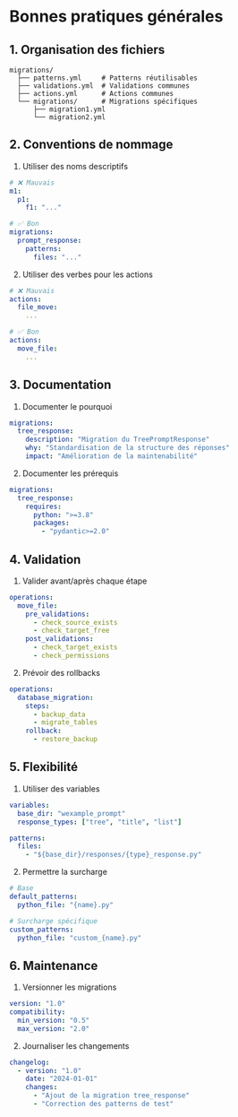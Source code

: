 # Bonnes pratiques générales

## 1. Organisation des fichiers

```
migrations/
  ├── patterns.yml     # Patterns réutilisables
  ├── validations.yml  # Validations communes
  ├── actions.yml      # Actions communes
  └── migrations/      # Migrations spécifiques
      ├── migration1.yml
      └── migration2.yml
```

## 2. Conventions de nommage

1. Utiliser des noms descriptifs
```yaml
# ❌ Mauvais
m1:
  p1:
    f1: "..."

# ✅ Bon
migrations:
  prompt_response:
    patterns:
      files: "..."
```

2. Utiliser des verbes pour les actions
```yaml
# ❌ Mauvais
actions:
  file_move:
    ...

# ✅ Bon
actions:
  move_file:
    ...
```

## 3. Documentation

1. Documenter le pourquoi
```yaml
migrations:
  tree_response:
    description: "Migration du TreePromptResponse"
    why: "Standardisation de la structure des réponses"
    impact: "Amélioration de la maintenabilité"
```

2. Documenter les prérequis
```yaml
migrations:
  tree_response:
    requires:
      python: ">=3.8"
      packages:
        - "pydantic>=2.0"
```

## 4. Validation

1. Valider avant/après chaque étape
```yaml
operations:
  move_file:
    pre_validations:
      - check_source_exists
      - check_target_free
    post_validations:
      - check_target_exists
      - check_permissions
```

2. Prévoir des rollbacks
```yaml
operations:
  database_migration:
    steps:
      - backup_data
      - migrate_tables
    rollback:
      - restore_backup
```

## 5. Flexibilité

1. Utiliser des variables
```yaml
variables:
  base_dir: "wexample_prompt"
  response_types: ["tree", "title", "list"]

patterns:
  files:
    - "${base_dir}/responses/{type}_response.py"
```

2. Permettre la surcharge
```yaml
# Base
default_patterns:
  python_file: "{name}.py"

# Surcharge spécifique
custom_patterns:
  python_file: "custom_{name}.py"
```

## 6. Maintenance

1. Versionner les migrations
```yaml
version: "1.0"
compatibility:
  min_version: "0.5"
  max_version: "2.0"
```

2. Journaliser les changements
```yaml
changelog:
  - version: "1.0"
    date: "2024-01-01"
    changes:
      - "Ajout de la migration tree_response"
      - "Correction des patterns de test"
```

